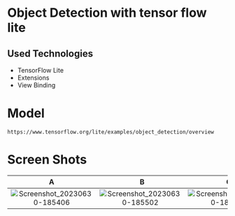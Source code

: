 # Object Detection with tensor flow lite



## Used Technologies
- TensorFlow Lite
- Extensions
- View Binding


# Model

````
https://www.tensorflow.org/lite/examples/object_detection/overview
````

# Screen Shots

A |  B | C 
:---:|:---:|:---:
![Screenshot_20230630-185406](https://github.com/AralBenli/objectdetection_tf/assets/105877592/46e4ff66-e602-4eba-b300-8a0d2e8caa88)|![Screenshot_20230630-185502](https://github.com/AralBenli/objectdetection_tf/assets/105877592/b2d5e484-915c-466f-8c27-d01ad727fc73)|![Screenshot_20230630-185923](https://github.com/AralBenli/objectdetection_tf/assets/105877592/77949275-3914-4d93-8895-8f8b3ea631fb)







